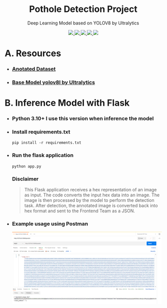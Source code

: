 

<h1 align="center"> Pothole Detection Project </h1>
<p align="center"> Deep Learning Model based on YOLOV8 by Ultralytics</p>

<div align="center">

  <a href="https://www.python.org/">
    <img src="https://img.shields.io/badge/python-black?style=for-the-badge&logo=python&logoColor=white">
  </a>
  <a href="https://jupyter.org/">
    <img src="https://img.shields.io/badge/jupyter-black.svg?style=for-the-badge&logo=jupyter&logoColor=white">
  </a>
  <a href="https://pytorch.org/">
    <img src="https://img.shields.io/badge/PyTorch-black.svg?style=for-the-badge&logo=PyTorch&logoColor=white">
  </a>
  <a href="https://flask.palletsprojects.com/">
    <img src="https://img.shields.io/badge/flask-%23000.svg?style=for-the-badge&logo=flask&logoColor=white">
  </a>
  <a href="https://github.com/ultralytics/ultralytics">
    <img src="https://img.shields.io/badge/ultralytics-black?style=for-the-badge&logo=github&logoColor=white">
  </a>

</div>
<h1 align="center"></h1>

# A. Resources
- ### [Anotated Dataset](https://universe.roboflow.com/school-kwzhr/pothole-fko0z)
- ### [Base Model yolov8l by Ultralytics](https://github.com/ultralytics/assets/releases/download/v0.0.0/yolov8l.pt)


# B. Inference Model with Flask
- ### Python 3.10+ I use this version when inference the model
- ### Install requirements.txt 
    ```javascripts
    pip install -r requirements.txt
    ```
- ### Run the flask application
    ```javascripts
    python app.py
    ```
  ### Disclaimer
  > This Flask application receives a hex representation of an image as input. The code converts the input hex data into an image. The image is then processed by the model to perform the detection task. After detection, the annotated image is converted back into hex format and sent to the Frontend Team as a JSON.

- ### Example usage using Postman
  !["Example Usage using Postman"](readme-image\Postman-example-usage.png)

